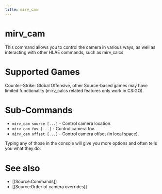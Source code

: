 ```yaml
---
title: mirv_cam
---
```


# mirv_cam

This command allows you to control the camera in various ways, as well as interacting with other HLAE commands, such as mirv_calcs.
# Supported Games
Counter-Strike: Global Offensive, other Source-based games may have limited functionality (mirv_calcs related features only work in CS:GO).

# Sub-Commands
* `mirv_cam source [...]` - Control camera location.
* `mirv_cam fov [...]` - Control camera fov.
* `mirv_cam offset [...]` - Control camera offset (in local space).

Typing any of those in the console will give you more options and often tells you what they do.

# See also

- [[Source:Commands]]
- [[Source:Order of camera overrides]]